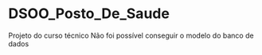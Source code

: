 # DSOO_Posto_De_Saude
Projeto do curso técnico 
Não foi possível conseguir o modelo do banco de dados
